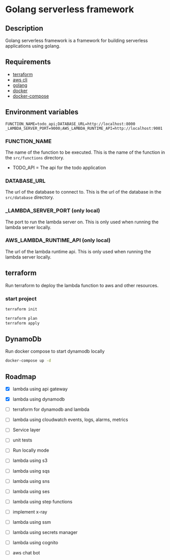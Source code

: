 # Golang serverless framework

## Description
Golang serverless framework is a framework for building serverless applications using golang.

## Requirements
- [terraform](https://www.terraform.io/downloads.html)
- [aws cli](https://docs.aws.amazon.com/cli/latest/userguide/install-cliv2.html)
- [golang](https://golang.org/doc/install)
- [docker](https://docs.docker.com/get-docker/)
- [docker-compose](https://docs.docker.com/compose/install/)

## Environment variables
```shell
FUNCTION_NAME=todo_api;DATABASE_URL=http://localhost:8000
_LAMBDA_SERVER_PORT=9000;AWS_LAMBDA_RUNTIME_API=http://localhost:9001

```
### FUNCTION_NAME
The name of the function to be executed. This is the name of the function in the `src/functions` directory.
- TODO_API = The api for the todo application

### DATABASE_URL
The url of the database to connect to. This is the url of the database in the `src/database` directory.

### _LAMBDA_SERVER_PORT (only local)
The port to run the lambda server on. This is only used when running the lambda server locally.

### AWS_LAMBDA_RUNTIME_API (only local)
The url of the lambda runtime api. This is only used when running the lambda server locally.

## terraform
Run terraform to deploy the lambda function to aws and other resources.

### start project
```bash
terraform init
```

```bash
terraform plan
terraform apply
```

## DynamoDb 
Run docker compose to start dynamodb locally
```bash
docker-compose up -d
```

## Roadmap
- [x] lambda using api gateway
- [x] lambda using dynamodb
- [ ] terraform for dynamodb and lambda
- [ ] lambda using cloudwatch events, logs, alarms, metrics
- [ ] Service layer
- [ ] unit tests
- [ ] Run locally mode
- [ ] lambda using s3
- [ ] lambda using sqs
- [ ] lambda using sns
- [ ] lambda using ses
- [ ] lambda using step functions
- [ ] implement x-ray
- [ ] lambda using ssm
- [ ] lambda using secrets manager
- [ ] lambda using cognito
- [ ] aws chat bot
    